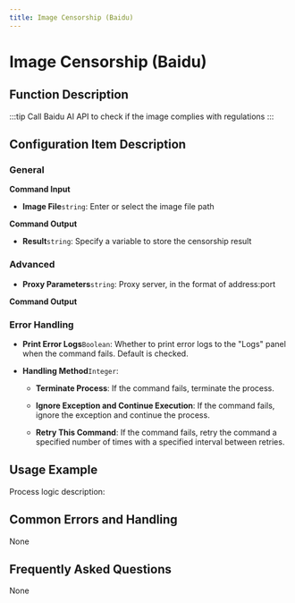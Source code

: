 ```yaml
---
title: Image Censorship (Baidu)
---
```


# Image Censorship (Baidu)

## Function Description

:::tip 
Call Baidu AI API to check if the image complies with regulations
:::

## Configuration Item Description

### General

**Command Input**

- **Image File**`string`: Enter or select the image file path


**Command Output**

- **Result**`string`: Specify a variable to store the censorship result

### Advanced

- **Proxy Parameters**`string`: Proxy server, in the format of address:port


**Command Output**

### Error Handling

- **Print Error Logs**`Boolean`: Whether to print error logs to the "Logs" panel when the command fails. Default is checked. 

- **Handling Method**`Integer`:

    - **Terminate Process**: If the command fails, terminate the process.

    - **Ignore Exception and Continue Execution**: If the command fails, ignore the exception and continue the process.

    - **Retry This Command**: If the command fails, retry the command a specified number of times with a specified interval between retries.

## Usage Example

Process logic description:

## Common Errors and Handling

None

## Frequently Asked Questions

None

